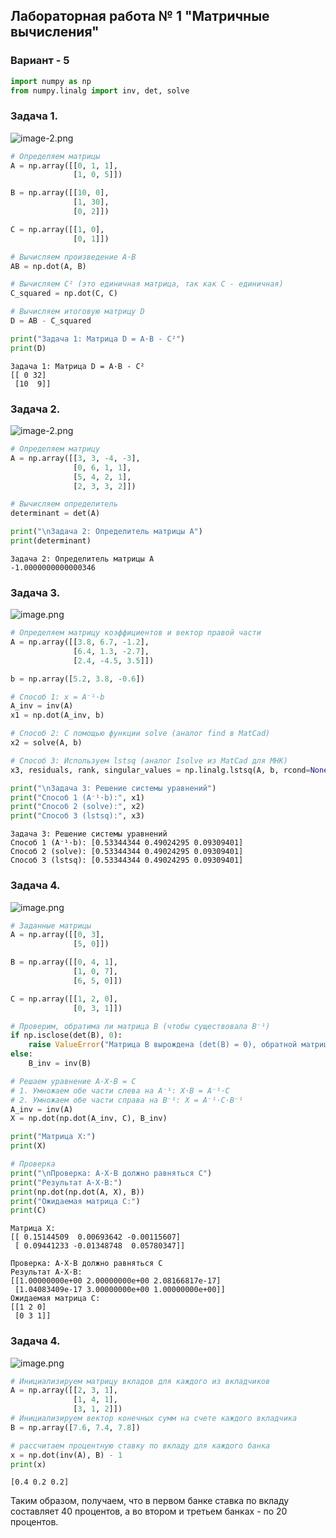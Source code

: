 ## Лабораторная работа № 1 "Матричные вычисления"
### Вариант - 5


```python
import numpy as np
from numpy.linalg import inv, det, solve
```

### Задача 1.
![image-2.png](LR1_linear_algebra_files/image-2.png)


```python
# Определяем матрицы
A = np.array([[0, 1, 1],
              [1, 0, 5]])

B = np.array([[10, 0],
              [1, 30],
              [0, 2]])

C = np.array([[1, 0],
              [0, 1]])

# Вычисляем произведение A·B
AB = np.dot(A, B)

# Вычисляем C² (это единичная матрица, так как C - единичная)
C_squared = np.dot(C, C)

# Вычисляем итоговую матрицу D
D = AB - C_squared

print("Задача 1: Матрица D = A·B - C²")
print(D)
```

    Задача 1: Матрица D = A·B - C²
    [[ 0 32]
     [10  9]]


### Задача 2.
![image-2.png](LR1_linear_algebra_files/image-2.png)


```python
# Определяем матрицу
A = np.array([[3, 3, -4, -3],
              [0, 6, 1, 1],
              [5, 4, 2, 1],
              [2, 3, 3, 2]])

# Вычисляем определитель
determinant = det(A)

print("\nЗадача 2: Определитель матрицы A")
print(determinant)
```

    
    Задача 2: Определитель матрицы A
    -1.0000000000000346


### Задача 3.
![image.png](LR1_linear_algebra_files/image.png)


```python
# Определяем матрицу коэффициентов и вектор правой части
A = np.array([[3.8, 6.7, -1.2],
              [6.4, 1.3, -2.7],
              [2.4, -4.5, 3.5]])

b = np.array([5.2, 3.8, -0.6])

# Способ 1: x = A⁻¹·b
A_inv = inv(A)
x1 = np.dot(A_inv, b)

# Способ 2: С помощью функции solve (аналог find в MatCad)
x2 = solve(A, b)

# Способ 3: Используем lstsq (аналог Isolve из MatCad для МНК)
x3, residuals, rank, singular_values = np.linalg.lstsq(A, b, rcond=None)

print("\nЗадача 3: Решение системы уравнений")
print("Способ 1 (A⁻¹·b):", x1)
print("Способ 2 (solve):", x2)
print("Способ 3 (lstsq):", x3)
```

    
    Задача 3: Решение системы уравнений
    Способ 1 (A⁻¹·b): [0.53344344 0.49024295 0.09309401]
    Способ 2 (solve): [0.53344344 0.49024295 0.09309401]
    Способ 3 (lstsq): [0.53344344 0.49024295 0.09309401]


### Задача 4.
![image.png](LR1_linear_algebra_files/image.png)


```python
# Заданные матрицы
A = np.array([[0, 3],
              [5, 0]])

B = np.array([[0, 4, 1],
              [1, 0, 7],
              [6, 5, 0]])

C = np.array([[1, 2, 0],
              [0, 3, 1]])

# Проверим, обратима ли матрица B (чтобы существовала B⁻¹)
if np.isclose(det(B), 0):
    raise ValueError("Матрица B вырождена (det(B) = 0), обратной матрицы не существует!")
else:
    B_inv = inv(B)

# Решаем уравнение A·X·B = C
# 1. Умножаем обе части слева на A⁻¹: X·B = A⁻¹·C
# 2. Умножаем обе части справа на B⁻¹: X = A⁻¹·C·B⁻¹
A_inv = inv(A)
X = np.dot(np.dot(A_inv, C), B_inv)

print("Матрица X:")
print(X)

# Проверка
print("\nПроверка: A·X·B должно равняться C")
print("Результат A·X·B:")
print(np.dot(np.dot(A, X), B))
print("Ожидаемая матрица C:")
print(C)
```

    Матрица X:
    [[ 0.15144509  0.00693642 -0.00115607]
     [ 0.09441233 -0.01348748  0.05780347]]
    
    Проверка: A·X·B должно равняться C
    Результат A·X·B:
    [[1.00000000e+00 2.00000000e+00 2.08166817e-17]
     [1.04083409e-17 3.00000000e+00 1.00000000e+00]]
    Ожидаемая матрица C:
    [[1 2 0]
     [0 3 1]]


### Задача 4.
![image.png](LR1_linear_algebra_files/image.png)


```python
# Инициализируем матрицу вкладов для каждого из вкладчиков
A = np.array([[2, 3, 1],
              [1, 4, 1],
              [3, 1, 2]])
# Инициализируем вектор конечных сумм на счете каждого вкладчика
B = np.array([7.6, 7.4, 7.8])

# рассчитаем процентную ставку по вкладу для каждого банка
x = np.dot(inv(A), B) - 1
print(x)
```

    [0.4 0.2 0.2]


Таким образом, получаем, что в первом банке ставка по вкладу составляет 40 процентов, а во втором и третьем банках - по 20 процентов.
